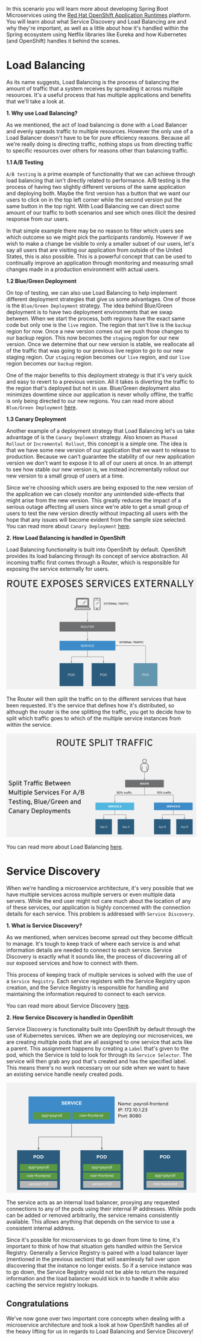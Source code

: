 In this scenario you will learn more about developing Spring Boot Microservices using the [Red Hat OpenShift Application Runtimes](https://developers.redhat.com/products/rhoar) platform. You will learn about what Service Discovery and Load Balancing are and why they're important, as well as a little about how it's handled within the Spring ecosystem using Netflix libraries like Eureka and how Kubernetes (and OpenShift) handles it behind the scenes.

# Load Balancing

As its name suggests, Load Balancing is the process of balancing the amount of traffic that a system receives by spreading it across multiple resources. It's a useful process that has multiple applications and benefits that we'll take a look at.

**1. Why use Load Balancing?**

As we mentioned, the act of load balancing is done with a Load Balancer and evenly spreads traffic to multiple resources. However the only use of a Load Balancer doesn't have to be for pure efficiency reasons. Because all we're really doing is directing traffic, nothing stops us from directing traffic to specific resources over others for reasons other than balancing traffic.

**1.1 A/B Testing**

`A/B testing` is a prime example of functionality that we can achieve through load balancing that isn't directly related to performance. A/B testing is the process of having two slightly different versions of the same application and deploying both. Maybe the first version has a button that we want our users to click on in the top left corner while the second version put the same button in the top right. With Load Balancing we can direct some amount of our traffic to both scenarios and see which ones illicit the desired response from our users. 

In that simple example there may be no reason to filter which users see which outcome so we might pick the participants randomly. However if we wish to make a change be visible to only a smaller subset of our users, let's say all users that are visiting our application from outside of the United States, this is also possible. This is a powerful concept that can be used to continually improve an application through monitoring and measuring small changes made in a production environment with actual users.

**1.2 Blue/Green Deployment**

On top of testing, we can also use Load Balancing to help implement different deployment strategies that give us some advantages. One of those is the `Blue/Green Deployment` strategy. The idea behind Blue/Green deployment is to have two deployment environments that we swap between. When we start the process, both regions have the exact same code but only one is the `live` region. The region that isn't live is the `backup` region for now. Once a new version comes out we push those changes to our backup region. This now becomes the `staging` region for our new version. Once we determine that our new version is stable, we reallocate all of the traffic that was going to our previous live region to go to our new staging region. Our `staging` region becomes our `live` region, and our `live` region becomes our `backup` region.

One of the major benefits to this deployment strategy is that it's very quick and easy to revert to a previous version. All it takes is diverting the traffic to the region that's deployed but not in use. Blue/Green deployment also minimizes downtime since our application is never wholly offline, the traffic is only being directed to our new regions. You can read more about `Blue/Green Deployment` [here](https://martinfowler.com/bliki/BlueGreenDeployment.html).

**1.3 Canary Deployment**

Another example of a deployment strategy that Load Balancing let's us take advantage of is the `Canary Deploment` strategy. Also known as `Phased Rollout` or `Incremental Rollout`, this concept is a simple one. The idea is that we have some new version of our application that we want to release to production. Because we can't guarantee the stability of our new application version we don't want to expose it to all of our users at once. In an attempt to see how stable our new version is, we instead incrementally rollout our new version to a small group of users at a time. 

Since we're choosing which users are being exposed to the new version of the application we can closely monitor any unintended side-effects that might arise from the new version. This greatly reduces the impact of a serious outage affecting all users since we're able to get a small group of users to test the new version directly without impacting all users with the hope that any issues will become evident from the sample size selected. You can read more about `Canary Deployment` [here](https://martinfowler.com/bliki/CanaryRelease.html).

**2. How Load Balancing is handled in OpenShift**

Load Balancing functionality is built into OpenShift by default. OpenShift provides its load balancing through its concept of service abstraction. All incoming traffic first comes through a Router, which is responsible for exposing the service externally for users.

![Route Exposure](../../assets/middleware/rhoar-microservices/route-expose.png)

 The Router will then split the traffic on to the different services that have been requested. It's the service that defines how it's distributed, so although the router is the one splitting the traffic, you get to decide how to split which traffic goes to which of the multiple service instances from within the service.

![Route Splitting](../../assets/middleware/rhoar-microservices/route-split.png)

You can read more about Load Balancing [here](https://access.redhat.com/documentation/en-us/reference_architectures/2017/html-single/spring_boot_microservices_on_red_hat_openshift_container_platform_3/index#load_balancer).

# Service Discovery

When we're handling a microservice architecture, it's very possible that we have multiple services across multiple servers or even multiple data servers. While the end user might not care much about the location of any of these services, our application is highly concerned with the connection details for each service. This problem is addressed with `Service Discovery`.

**1. What is Service Discovery?**

As we mentioned, when services become spread out they become difficult to manage. It's tough to keep track of where each service is and what information details are needed to connect to each service. Service Discovery is exactly what it sounds like, the process of discovering all of our exposed services and how to connect with them.

This process of keeping track of multiple services is solved with the use of a `Service Registry`. Each service registers with the Service Registry upon creation, and the Service Registry is responsible for handling and maintaining the information required to connect to each service. 

You can read more about Service Discovery [here](https://appdev.openshift.io/docs/spring-boot-runtime.html#creating-a-basic-spring-boot-application_spring-boot).

**2. How Service Discovery is handled in OpenShift**

Service Discovery is functionality built into OpenShift by default through the use of Kubernetes services. When we are deploying our microservices, we are creating multiple pods that are all assigned to one service that acts like a parent. This assignment happens by creating a `Label` that's given to the pod, which the Service is told to look for through its `Service Selector`. The service will then grab any pod that's created and has the specified label. This means there's no work necessary on our side when we want to have an existing service handle newly created pods.

![Service Discovery](../../assets/middleware/rhoar-microservices/service-discovery.png)

The service acts as an internal load balancer, proxying any requested connections to any of the pods using their internal IP addresses. While pods can be added or removed arbitrarily, the service remains consistently available. This allows anything that depends on the service to use a consistent internal address.

Since it's possible for microservices to go down from time to time, it's important to think of how that situation gets handled within the Service Registry. Generally a Service Registry is paired with a load balancer layer (mentioned in the previous section) that will seamlessly fail over upon discovering that the instance no longer exists. So if a service instance was to go down, the Service Registry would not be able to return the required information and the load balancer would kick in to handle it while also caching the service registry lookups.


## Congratulations

We've now gone over two important core concepts when dealing with a microservice architecture and took a look at how OpenShift handles all of the heavy lifting for us in regards to Load Balancing and Service Discovery!
